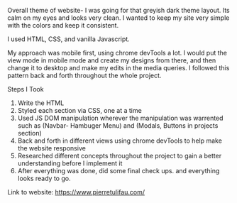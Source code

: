 Overall theme of website- I was going for that greyish dark theme layout. Its calm on my eyes and looks very clean. I wanted to keep my site very simple with the colors and keep it consistent. 

I used HTML, CSS, and vanilla Javascript.


My approach was mobile first, using chrome devTools a lot. I would put the view mode in mobile mode and create my designs from there, and then change it to desktop and make my edits in the media queries. I followed this pattern back and forth throughout the whole project.

Steps I Took
1. Write the HTML
2. Styled each section via CSS, one at a time
3. Used JS DOM manipulation wherever the manipulation was warrented such as (Navbar- Hambuger Menu) and (Modals, Buttons in projects section)
4. Back and forth in different views using chrome devTools to help make the website responsive
5. Researched different concepts throughout the project to gain a better understanding before I implement it
6. After everything was done, did some final check ups. and everything looks ready to go. 

Link to website:  https://www.pierretulifau.com/